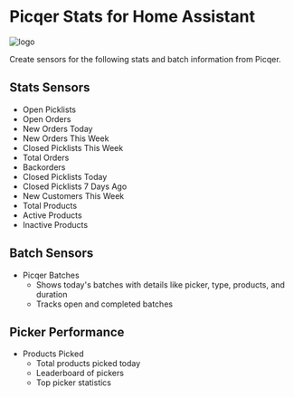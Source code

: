 # Picqer Stats for Home Assistant
![logo](https://github.com/Baanaaana/picqer_stats/blob/main/image/logo.png)

Create sensors for the following stats and batch information from Picqer.

## Stats Sensors
- Open Picklists
- Open Orders
- New Orders Today
- New Orders This Week
- Closed Picklists This Week
- Total Orders
- Backorders
- Closed Picklists Today
- Closed Picklists 7 Days Ago
- New Customers This Week
- Total Products
- Active Products
- Inactive Products

## Batch Sensors
- Picqer Batches
  - Shows today's batches with details like picker, type, products, and duration
  - Tracks open and completed batches

## Picker Performance
- Products Picked
  - Total products picked today
  - Leaderboard of pickers
  - Top picker statistics